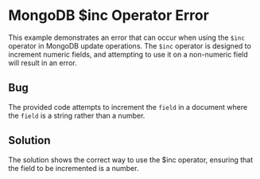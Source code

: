 # MongoDB $inc Operator Error
This example demonstrates an error that can occur when using the `$inc` operator in MongoDB update operations. The `$inc` operator is designed to increment numeric fields, and attempting to use it on a non-numeric field will result in an error.

## Bug
The provided code attempts to increment the `field` in a document where the `field` is a string rather than a number.

## Solution
The solution shows the correct way to use the $inc operator, ensuring that the field to be incremented is a number.